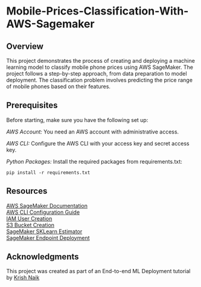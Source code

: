 # Mobile-Prices-Classification-With-AWS-Sagemaker

## Overview
This project demonstrates the process of creating and deploying a machine learning model to classify mobile phone prices using AWS SageMaker. The project follows a step-by-step approach, from data preparation to model deployment. The classification problem involves predicting the price range of mobile phones based on their features.

## Prerequisites
Before starting, make sure you have the following set up:

*AWS Account:* You need an AWS account with administrative access.

*AWS CLI:* Configure the AWS CLI with your access key and secret access key.

*Python Packages:* Install the required packages from requirements.txt:

```
pip install -r requirements.txt
```

## Resources
[AWS SageMaker Documentation](https://docs.aws.amazon.com/sagemaker/latest/dg/whatis.html) <br>
[AWS CLI Configuration Guide](https://docs.aws.amazon.com/cli/latest/userguide/cli-configure-files.html) <br>
[IAM User Creation](https://docs.aws.amazon.com/IAM/latest/UserGuide/id_users_create.html) <br>
[S3 Bucket Creation](https://docs.aws.amazon.com/AmazonS3/latest/userguide/creating-bucket.html) <br>
[SageMaker SKLearn Estimator](https://sagemaker.readthedocs.io/en/stable/frameworks/sklearn/using_sklearn.html) <br>
[SageMaker Endpoint Deployment](https://sagemaker.readthedocs.io/en/stable/frameworks/sklearn/using_sklearn.html)

## Acknowledgments
This project was created as part of an End-to-end ML Deployment tutorial by [Krish Naik](https://www.youtube.com/@krishnaik06)
